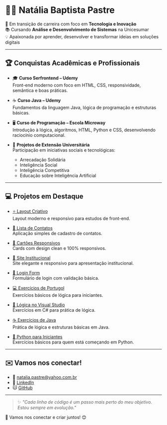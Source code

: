 # 👩‍💻 Natália Baptista Pastre

🎯 Em transição de carreira com foco em **Tecnologia e Inovação**  
📚 Cursando **Análise e Desenvolvimento de Sistemas** na Unicesumar  
💡 Apaixonada por aprender, desenvolver e transformar ideias em soluções digitais

---

## 🏆 Conquistas Acadêmicas e Profissionais

- 🎓 **Curso Serfrontend – Udemy**  
  Front-end moderno com foco em HTML, CSS, responsividade, semântica e boas práticas.

- ☕ **Curso Java – Udemy**  
  Fundamentos da linguagem Java, lógica de programação e estruturas básicas.

- 🖥️ **Curso de Programação – Escola Microway**  
  Introdução à lógica, algoritmos, HTML, Python e CSS, desenvolvendo raciocínio computacional.

- 🤝 **Projetos de Extensão Universitária**  
  Participação em iniciativas sociais e tecnológicas:  
  - Arrecadação Solidária  
  - Inteligência Social  
  - Inteligência Competitiva  
  - Educação sobre Inteligência Artificial  

---

## 💻 Projetos em Destaque

- [⭐ Layout Criativo](https://github.com/natipastre/LayoutCriativo)  
  Layout moderno e responsivo para estudos de front-end.

- [📇 Lista de Contatos](https://github.com/natipastre/Projeto-2---Lista-de-Contatos)  
  Aplicação simples de cadastro de contatos.

- [🧩 Cartões Responsivos](https://github.com/natipastre/Projeto-3-Cards---Layout-Responsivo)  
  Cards com design clean e 100% responsivos.

- [🏢 Site Institucional](https://github.com/natipastre/Projeto-4---Front-End-Aprenser)  
  Site elegante e responsivo para apresentação institucional.

- [🔐 Login Form](https://github.com/natipastre/Login-form)  
  Formulário de login com validação básica.

- [💻 Exercícios de Portugol](https://github.com/natipastre/Exerc-cios-de-Portugol)  
  Exercícios básicos de lógica para iniciantes.

- [🔢 Lógica no Visual Studio](https://github.com/natipastre/Exerc-cio-L-gica-de-Programa-o)  
  Exercícios em C# para prática de lógica.

- [☕ Exercícios de Java](https://github.com/natipastre/Exerc-cios-de-Java)  
  Prática de lógica e estruturas básicas em Java.

- [🐍 Python para Iniciantes](https://github.com/natipastre/Exerc-cios-iniciantes-de-Python-)  
  Exercícios básicos para quem está começando em Python.

---

## ✉️ Vamos nos conectar!

- 📧 [natalia.pastre@yahoo.com.br](mailto:natalia.pastre@yahoo.com.br)  
- 💼 [LinkedIn](https://www.linkedin.com/in/natipastre)  
- 🐱 [GitHub](https://github.com/natipastre)

---

> ✨ *"Cada linha de código é um passo mais perto do meu objetivo. Estou sempre em evolução."*

🌟 Vamos nos conectar e criar juntos! 😊


